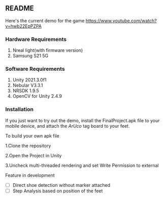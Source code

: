 ## README

Here's the current demo for the game
https://www.youtube.com/watch?v=hwb22EpPZPA

### Hardware Requirements

1. Nreal light(with firmware version)
2. Samsung S21 5G

### Software Requirements

1. Unity 2021.3.0f1
2. Nebular V3.3.1
3. NRSDK 1.9.5
4. OpenCV for Unity 2.4.9

### Installation

If you just want to try out the demo, install the FinalProject.apk file to your mobile device, and attach the *ArUco* tag board to your feet.

To build your own apk file

1.Clone the repository

2.Open the Project in Unity

3.Uncheck multi-threaded rendering and set Write Permission to external

Feature in development

- [ ] Direct shoe detection without marker attached
- [ ] Step Analysis based on position of the feet
